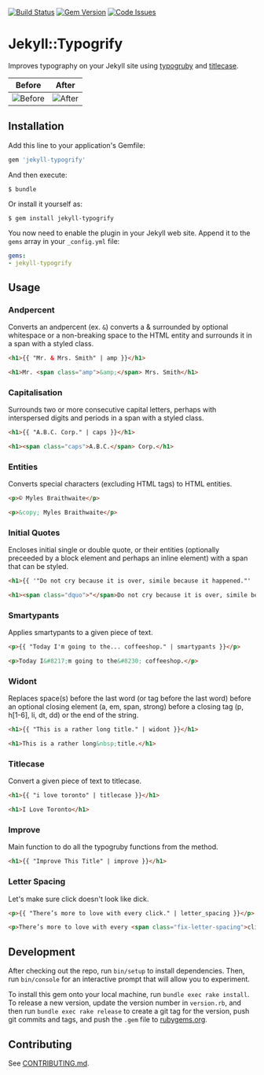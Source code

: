 [![Build Status](https://travis-ci.org/myles/jekyll-typogrify.svg?branch=master)](https://travis-ci.org/myles/jekyll-typogrify) [![Gem Version](https://badge.fury.io/rb/jekyll-typogrify.svg)](http://badge.fury.io/rb/jekyll-typogrify) [![Code Issues](https://www.quantifiedcode.com/api/v1/project/e017e34c1f35482e87e0ea12390ef7cc/badge.svg)](https://www.quantifiedcode.com/app/project/e017e34c1f35482e87e0ea12390ef7cc)

# Jekyll::Typogrify

Improves typography on your Jekyll site using [typogruby](http://avdgaag.github.io/typogruby/) and [titlecase](https://github.com/samsouder/titlecase).

| Before | After |
| ------ | ----- |
| ![Before](https://raw.githubusercontent.com/myles/jekyll-typogrify/master/screenshots/before.png) | ![After](https://raw.githubusercontent.com/myles/jekyll-typogrify/master/screenshots/after.png) |

## Installation

Add this line to your application's Gemfile:

```ruby
gem 'jekyll-typogrify'
```

And then execute:

    $ bundle

Or install it yourself as:

    $ gem install jekyll-typogrify

You now need to enable the plugin in your Jekyll web site. Append it to the `gems` array in your `_config.yml` file:

```yaml
gems:
- jekyll-typogrify
```

## Usage

### Andpercent

Converts an andpercent (ex. `&`) converts a & surrounded by optional whitespace or a non-breaking space to the HTML entity and surrounds it in a span with a styled class.

```html
<h1>{{ "Mr. & Mrs. Smith" | amp }}</h1>

<h1>Mr. <span class="amp">&amp;</span> Mrs. Smith</h1>
```

### Capitalisation

Surrounds two or more consecutive capital letters, perhaps with interspersed digits and periods in a span with a styled class.

```html
<h1>{{ "A.B.C. Corp." | caps }}</h1>

<h1><span class="caps">A.B.C.</span> Corp.</h1>
```

### Entities

Converts special characters (excluding HTML tags) to HTML entities.

```html
<p>© Myles Braithwaite</p>

<p>&copy; Myles Braithwaite</p>
```

### Initial Quotes

Encloses initial single or double quote, or their entities (optionally preceeded by a block element and perhaps an inline element) with a span that can be styled.

```html
<h1>{{ '"Do not cry because it is over, simile because it happened."' | initial_quotes }}</h1>

<h1><span class="dquo">"</span>Do not cry because it is over, simile because it happened."</h1>
```

### Smartypants

Applies smartypants to a given piece of text.

```html
<p>{{ "Today I'm going to the... coffeeshop." | smartypants }}</p>

<p>Today I&#8217;m going to the&#8230; coffeeshop.</p>
```

### Widont

Replaces space(s) before the last word (or tag before the last word) before an optional closing element (a, em, span, strong) before a closing tag (p, h[1-6], li, dt, dd) or the end of the string.

```html
<h1>{{ "This is a rather long title." | widont }}</h1>

<h1>This is a rather long&nbsp;title.</h1>
```

### Titlecase

Convert a given piece of text to titlecase.

```html
<h1>{{ "i love toronto" | titlecase }}</h1>

<h1>I Love Toronto</h1>
```

### Improve

Main function to do all the typogruby functions from the method.

```html
<h1>{{ "Improve This Title" | improve }}</h1>
```

### Letter Spacing

Let's make sure click doesn't look like dick.

```html
<p>{{ "There’s more to love with every click." | letter_spacing }}</p>

<p>There’s more to love with every <span class="fix-letter-spacing">click</p>.</p>
```

## Development

After checking out the repo, run `bin/setup` to install dependencies. Then, run `bin/console` for an interactive prompt that will allow you to experiment.

To install this gem onto your local machine, run `bundle exec rake install`. To release a new version, update the version number in `version.rb`, and then run `bundle exec rake release` to create a git tag for the version, push git commits and tags, and push the `.gem` file to [rubygems.org](https://rubygems.org).

## Contributing

See [CONTRIBUTING.md](CONTRIBUTING.md).
